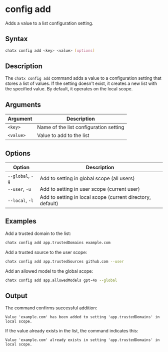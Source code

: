 # config add

Adds a value to a list configuration setting.

## Syntax

```bash
chatx config add <key> <value> [options]
```

## Description

The `chatx config add` command adds a value to a configuration setting that stores a list of values. If the setting doesn't exist, it creates a new list with the specified value. By default, it operates on the local scope.

## Arguments

| Argument | Description |
|----------|-------------|
| `<key>` | Name of the list configuration setting |
| `<value>` | Value to add to the list |

## Options

| Option | Description |
|--------|-------------|
| `--global`, `-g` | Add to setting in global scope (all users) |
| `--user`, `-u` | Add to setting in user scope (current user) |
| `--local`, `-l` | Add to setting in local scope (current directory, default) |

## Examples

Add a trusted domain to the list:

```bash
chatx config add app.trustedDomains example.com
```

Add a trusted source to the user scope:

```bash
chatx config add app.trustedSources github.com --user
```

Add an allowed model to the global scope:

```bash
chatx config add app.allowedModels gpt-4o --global
```

## Output

The command confirms successful addition:

```
Value 'example.com' has been added to setting 'app.trustedDomains' in local scope.
```

If the value already exists in the list, the command indicates this:

```
Value 'example.com' already exists in setting 'app.trustedDomains' in local scope.
```